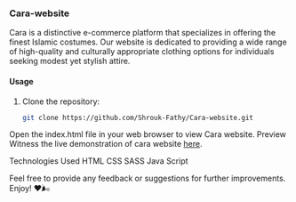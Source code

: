 ### Cara-website

Cara is a distinctive e-commerce platform that specializes in offering the finest Islamic costumes. Our website is dedicated to providing a wide range of high-quality and culturally appropriate clothing options for individuals seeking modest yet stylish attire.

#### Usage

1. Clone the repository:
   ```bash
   git clone https://github.com/Shrouk-Fathy/Cara-website.git
Open the index.html file in your web browser to view Cara website.
Preview
Witness the live demonstration of cara website [here](https://shrouk-fathy.github.io/Cara-website/).

Technologies Used
HTML
CSS
SASS
Java Script

Feel free to provide any feedback or suggestions for further improvements. Enjoy! ❤🌬️
